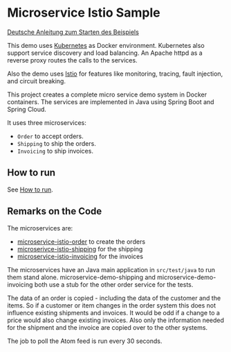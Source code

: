 Microservice Istio Sample
=====================

[Deutsche Anleitung zum Starten des Beispiels](WIE-LAUFEN.md)

This demo uses [Kubernetes](https://kubernetes.io/) as Docker
environment. Kubernetes also support service discovery and load
balancing. An Apache httpd as a reverse proxy routes the calls to the
services.

Also the demo uses [Istio](https://istio.io/) for features like
monitoring, tracing, fault injection, and circuit breaking.

This project creates a complete micro service demo system in Docker
containers. The services are implemented in Java using Spring Boot and
Spring Cloud.


It uses three microservices:
- `Order` to accept orders.
- `Shipping` to ship the orders.
- `Invoicing` to ship invoices.

How to run
---------

See [How to run](HOW-TO-RUN.md).


Remarks on the Code
-------------------

The microservices are: 
- [microservice-istio-order](microservice-istio-demo/microservice-istio-order) to create the orders
- [microserivce-istio-shipping](microservice-istio-demo/microservice-istio-shipping) for the shipping
- [microservice-istio-invoicing](microservice-istio-demo/microservice-istio-invoicing) for the invoices

The microservices have an Java main application in `src/test/java` to
run them stand alone. microservice-demo-shipping and
microservice-demo-invoicing both use a stub for the
other order service for the tests.

The data of an order is copied - including the data of the customer
and the items. So if a customer or item changes in the order system
this does not influence existing shipments and invoices. It would be
odd if a change to a price would also change existing invoices. Also
only the information needed for the shipment and the invoice are
copied over to the other systems.

The job to poll the Atom feed is run every 30 seconds.

